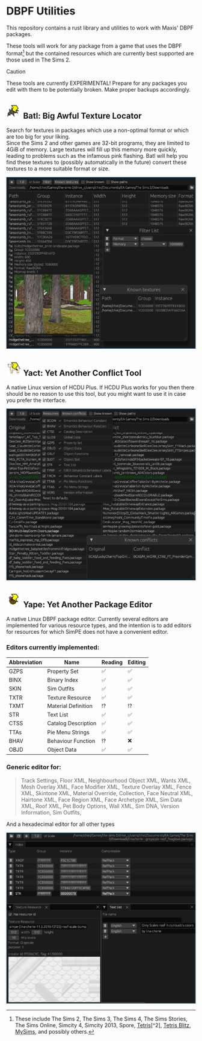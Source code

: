 # DBPF Utilities

This repository contains a rust library and utilities to work with Maxis' DBPF packages.

These tools will work for any package from a game that uses the DBPF format[^1] but the contained resources which are currently best supported are those used in The Sims 2.

> [!CAUTION]
> These tools are currently EXPERIMENTAL!
> Prepare for any packages you edit with them to be potentially broken.
> Make proper backups accordingly.

## <img src="batl/icon.png" width="40" /> Batl: Big Awful Texture Locator
Search for textures in packages which use a non-optimal format or which are too big for your liking.  
Since the Sims 2 and other games are 32-bit programs, they are limited to 4GiB of memory. Large textures will fill up this memory more quickly, leading to problems such as the infamous pink flashing. Batl will help you find these textures to (possibly
automatically in the future) convert these textures to a more suitable format or size.

![Batl screenshot](res/batl-screenshot.png)

## <img src="yact/icon.png" width="40" /> Yact: Yet Another Conflict Tool
A native Linux version of HCDU Plus. If HCDU Plus works for you then there should be no reason to use this tool, but you might want to use it in case you prefer the interface.

![Yact screenshot](res/yact-screenshot.png)

## <img src="yape/icon.png" width="40" /> Yape: Yet Another Package Editor

A native Linux DBPF package editor. Currently several editors are implemented for various resource types, and the
intention
is to add editors for resources for which SimPE does not have a convenient editor.

### Editors currently implemented:

| Abbreviation | Name                | Reading            | Editing            |
|--------------|---------------------|--------------------|--------------------|
| GZPS         | Property Set        | :white_check_mark: | :white_check_mark: |
| BINX         | Binary Index        | :white_check_mark: | :white_check_mark: |
| SKIN         | Sim Outfits         | :white_check_mark: | :white_check_mark: |
| TXTR         | Texture Resource    | :white_check_mark: | :white_check_mark: |
| TXMT         | Material Definition | :interrobang:      | :interrobang:      |
| STR          | Text List           | :white_check_mark: | :white_check_mark: |
| CTSS         | Catalog Description | :white_check_mark: | :white_check_mark: |
| TTAs         | Pie Menu Strings    | :white_check_mark: | :white_check_mark: |
| BHAV         | Behaviour Function  | :interrobang:      | :x:                |
| OBJD         | Object Data         | :white_check_mark: | :white_check_mark: |

### Generic editor for:

> Track Settings,
> Floor XML,
> Neighbourhood Object XML,
> Wants XML,
> Mesh Overlay XML,
> Face Modifier XML,
> Texture Overlay XML,
> Fence XML,
> Skintone XML,
> Material Override,
> Collection,
> Face Neutral XML,
> Hairtone XML,
> Face Region XML,
> Face Archetype XML,
> Sim Data XML,
> Roof XML,
> Pet Body Options,
> Wall XML,
> Sim DNA,
> Version Information,
> Sim Outfits,

And a hexadecimal editor for all other types

![Yape screenshot](res/yape-screenshot.png)

[^1]: These include The Sims 2, The Sims 3, The Sims 4, The Sims Stories, The Sims Online, Simcity 4, Simcity 2013, Spore, [Tetris](https://en.wikipedia.org/wiki/Tetris_(Electronic_Arts))[^2], [Tetris Blitz](https://en.wikipedia.org/wiki/Tetris_Blitz)[^2], [MySims](https://en.wikipedia.org/wiki/MySims)[^3], and possibly others.
[^2]: [https://www.zenhax.com/viewtopic.php@t=15001.html]()
[^3]: [https://github.com/owlks4/DBPF-package-manager]()
